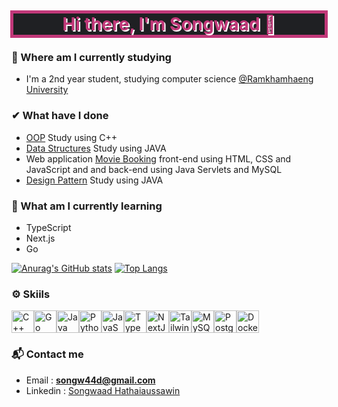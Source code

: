 <h1 align="center" style="color:#c13879;background-color:#1f2023;border-style:solid;outline:2px solid;text-shadow: 2px 2px 0px White;"> Hi there, I'm Songwaad 👋</h1>

### 🏫 Where am I currently studying
- I'm a 2nd year student, studying computer science [@Ramkhamhaeng University](https://www.ru.ac.th/th/)

### ✔ What have I done
- [OOP](https://github.com/songwaad/oop-with-cpp) Study using C++ 
- [Data Structures](https://github.com/songwaad/data-structures-with-java) Study using JAVA
- Web application [Movie Booking](https://github.com/songwaad/movie-booking-system) front-end using HTML, CSS and JavaScript and and back-end using Java Servlets and MySQL
- [Design Pattern](https://github.com/songwaad/design-patterns-with-java) Study using JAVA

### 🌱 What am I currently learning
- TypeScript
- Next.js
- Go

[![Anurag's GitHub stats](https://github-readme-stats.vercel.app/api?username=Songwaad&show_icons=true&theme=dracula&hide_border=true)](https://github.com/anuraghazra/github-readme-stats)
[![Top Langs](https://github-readme-stats.vercel.app/api/top-langs/?username=Songwaad&layout=compact&theme=dracula&hide_border=true&langs_count=6)](https://github.com/anuraghazra/github-readme-stats)

### ⚙ Skiils

<div style="display:flex;">
<a href="https://docs.microsoft.com/en-us/cpp/?view=msvc-170" target="_blank" rel="noreferrer"><img src="https://raw.githubusercontent.com/danielcranney/readme-generator/main/public/icons/skills/cplusplus-colored.svg" width="36" height="36" alt="C++" /></a>
<a href="https://go.dev/doc/" target="_blank" rel="noreferrer"><img src="https://raw.githubusercontent.com/danielcranney/readme-generator/main/public/icons/skills/go-colored.svg" width="36" height="36" alt="Go" /></a>
<a href="https://www.oracle.com/java/" target="_blank" rel="noreferrer"><img src="https://raw.githubusercontent.com/danielcranney/readme-generator/main/public/icons/skills/java-colored.svg" width="36" height="36" alt="Java" /></a>
<a href="https://www.python.org/" target="_blank" rel="noreferrer"><img src="https://raw.githubusercontent.com/danielcranney/readme-generator/main/public/icons/skills/python-colored.svg" width="36" height="36" alt="Python" /></a>
<a href="https://developer.mozilla.org/en-US/docs/Web/JavaScript" target="_blank" rel="noreferrer"><img src="https://raw.githubusercontent.com/danielcranney/readme-generator/main/public/icons/skills/javascript-colored.svg" width="36" height="36" alt="JavaScript" /></a>
<a href="https://www.typescriptlang.org/" target="_blank" rel="noreferrer"><img src="https://raw.githubusercontent.com/danielcranney/readme-generator/main/public/icons/skills/typescript-colored.svg" width="36" height="36" alt="TypeScript" /></a>
<a href="https://nextjs.org/docs" target="_blank" rel="noreferrer"><img src="https://raw.githubusercontent.com/danielcranney/readme-generator/main/public/icons/skills/nextjs-colored.svg" width="36" height="36" alt="NextJs" /></a>
<a href="https://tailwindcss.com/" target="_blank" rel="noreferrer"><img src="https://raw.githubusercontent.com/danielcranney/readme-generator/main/public/icons/skills/tailwindcss-colored.svg" width="36" height="36" alt="TailwindCSS" /></a>
<a href="https://www.mysql.com/" target="_blank" rel="noreferrer"><img src="https://raw.githubusercontent.com/danielcranney/readme-generator/main/public/icons/skills/mysql-colored.svg" width="36" height="36" alt="MySQL" /></a>
<a href="https://www.postgresql.org/" target="_blank" rel="noreferrer"><img src="https://raw.githubusercontent.com/danielcranney/readme-generator/main/public/icons/skills/postgresql-colored.svg" width="36" height="36" alt="PostgreSQL" /></a>
<a href="https://www.docker.com/" target="_blank" rel="noreferrer"><img src="https://raw.githubusercontent.com/danielcranney/readme-generator/main/public/icons/skills/docker-colored.svg" width="36" height="36" alt="Docker" /></a>

</div>

### 📬 Contact me
- Email : **songw44d@gmail.com**
- Linkedin : [Songwaad Hathaiaussawin](https://www.linkedin.com/in/songwaad/)

